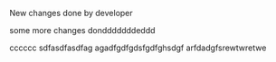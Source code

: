 New changes done by developer

some more changes dondddddddeddd


cccccc
sdfasdfasdfag
agadfgdfgdsfgdfghsdgf
arfdadgfsrewtwretwe
